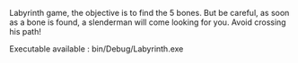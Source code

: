 Labyrinth game, the objective is to find the 5 bones.
But be careful, as soon as a bone is found, a slenderman will come looking for you. Avoid crossing his path!

Executable available : bin/Debug/Labyrinth.exe